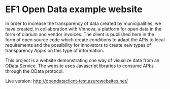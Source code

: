 EF1 Open Data example website
=============================

 In order to increase the transparency of data created by municipalities, we have created, in collaboration with Vinnova,
    a platform for open data in the form of diarium and vendor invoices.
    The client is published here in the form of open source code which create conditions to adapt the APIs to local requirements and the possibility for
    innovators to create new types of transparency App:s on this type of information.
    
This project is a website demonstrating one way of visualize data from an OData Service.
The website uses Javascript libraries to consume API:s through the OData protocol.

Live version:
http://opendataclient-test.azurewebsites.net/



